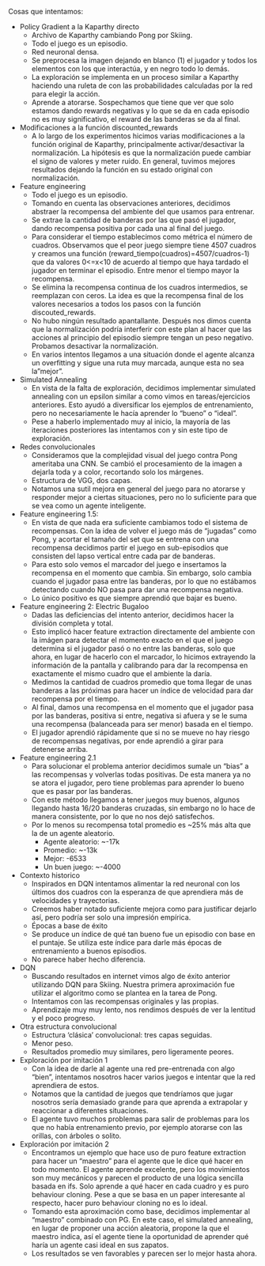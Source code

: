 Cosas que intentamos:

* Policy Gradient a la Kaparthy directo
    * Archivo de Kaparthy cambiando Pong por Skiing.
    * Todo el juego es un episodio.
    * Red neuronal densa.
    * Se preprocesa la imagen dejando en blanco (1) el jugador y todos los elementos con los que interactúa, y en negro todo lo demás.
    * La exploración se implementa en un proceso similar a Kaparthy haciendo una ruleta de con las probabilidades calculadas por la red para elegir la acción.
    * Aprende a atorarse. Sospechamos que tiene que ver que solo estamos dando rewards negativas y lo que se da en cada episodio no es muy significativo, el reward de las banderas se da al final.
* Modificaciones a la función discounted_rewards
    * A lo largo de los experimentos hicimos varias modificaciones a la función original de Kaparthy, principalmente activar/desactivar la normalización. La hipótesis es que la normalización puede cambiar el signo de valores y meter ruido. En general, tuvimos mejores resultados dejando la función en su estado original con normalización.
* Feature engineering
    * Todo el juego es un episodio.
    * Tomando en cuenta las observaciones anteriores, decidimos abstraer la recompensa del ambiente del que usamos para entrenar.
    * Se extrae la cantidad de banderas por las que pasó el jugador, dando recompensa positiva por cada una al final del juego.
    * Para considerar el tiempo establecimos como métrica el número de cuadros. Observamos que el peor juego siempre tiene 4507 cuadros y creamos una función (reward_tiempo(cuadros)=4507/cuadros-1) que da valores 0<=x<10 de acuerdo al tiempo que haya tardado el jugador en terminar el episodio. Entre menor el tiempo mayor la recompensa.
    * Se elimina la recompensa continua de los cuadros intermedios, se reemplazan con ceros. La idea es que la recompensa final de los valores necesarios a todos los pasos con la función discouted_rewards.
    * No hubo ningún resultado apantallante. Después nos dimos cuenta que la normalización podría interferir con este plan al hacer que las acciones al principio del episodio siempre tengan un peso negativo. Probamos desactivar la normalización.
    * En varios intentos llegamos a una situación donde el agente alcanza un overfitting y sigue una ruta muy marcada, aunque esta no sea la”mejor”.
* Simulated Annealing
    * En vista de la falta de exploración, decidimos implementar simulated annealing con un epsilon similar a como vimos en tareas/ejercicios anteriores. Esto ayudó a diversificar los ejemplos de entrenamiento, pero no necesariamente le hacía aprender lo “bueno” o “ideal”.
    * Pese a haberlo implementado muy al inicio, la mayoría de las iteraciones posteriores las intentamos con y sin este tipo de exploración.
* Redes convolucionales
    * Consideramos que la complejidad visual del juego contra Pong ameritaba una CNN. Se cambió el procesamiento de la imagen a dejarla toda y a color, recortando solo los márgenes.
    * Estructura de VGG, dos capas.
    * Notamos una sutil mejora en general del juego para no atorarse y responder mejor a ciertas situaciones, pero no lo suficiente para que se vea como un agente inteligente.
* Feature engineering 1.5:
    * En vista de que nada era suficiente cambiamos todo el sistema de recompensas. Con la idea de volver el juego más de “jugadas” como Pong, y acortar el tamaño del set que se entrena con una recompensa decidimos partir el juego en sub-episodios que consisten del lapso vertical entre cada par de banderas.
    * Para esto solo vemos el marcador del juego e insertamos la recompensa en el momento que cambia. Sin embargo, solo cambia cuando el jugador pasa entre las banderas, por lo que no estábamos detectando cuando NO pasa para dar una recompensa negativa.
    * Lo único positivo es que siempre aprendió que bajar es bueno.
* Feature engineering 2: Electric Bugaloo
    * Dadas las deficiencias del intento anterior, decidimos hacer la división completa y total.
    * Esto implicó hacer feature extraction directamente del ambiente con la imágen para detectar el momento exacto en el que el juego determina si el jugador pasó o no entre las banderas, solo que ahora, en lugar de hacerlo con el marcador, lo hicimos extrayendo la información de la pantalla y calibrando para dar la recompensa en exactamente el mismo cuadro que el ambiente la daría.
    * Medimos la cantidad de cuadros promedio que toma llegar de unas banderas a las próximas para hacer un índice de velocidad para dar recompensa por el tiempo.
    * Al final, damos una recompensa en el momento que el jugador pasa por las banderas, positiva si entre, negativa si afuera y se le suma una recompensa (balanceada para ser menor) basada en el tiempo.
    * El jugador aprendió rápidamente que si no se mueve no hay riesgo de recompensas negativas, por ende aprendió a girar para detenerse arriba.
* Feature engineering 2.1
    * Para solucionar el problema anterior decidimos sumale un “bias” a las recompensas y volverlas todas positivas. De esta manera ya no se atora el jugador, pero tiene problemas para aprender lo bueno que es pasar por las banderas.
    * Con este método llegamos a tener juegos muy buenos, algunos llegando hasta 16/20 banderas cruzadas, sin embargo no lo hace de manera consistente, por lo que no nos dejó satisfechos. 
    * Por lo menos su recompensa total promedio es ~25% más alta que la de un agente aleatorio. 
        * Agente aleatorio: ~-17k
        * Promedio: ~-13k
        * Mejor: -6533
        * Un buen juego: ~-4000
* Contexto historico
    * Inspirados en DQN intentamos alimentar la red neuronal con los últimos dos cuadros con la esperanza de que aprendiera más de velocidades y trayectorias.
    * Creemos haber notado suficiente mejora como para justificar dejarlo así, pero podría ser solo una impresión empírica. 
    * Épocas a base de éxito
    * Se produce un índice de qué tan bueno fue un episodio con base en el puntaje. Se utiliza este índice para darle más épocas de entrenamiento a buenos episodios.
    * No parece haber hecho diferencia.
* DQN
    * Buscando resultados en internet vimos algo de éxito anterior utilizando DQN para Skiing. Nuestra primera aproximación fue utilizar el algoritmo como se plantea en la tarea de Pong.
    * Intentamos con las recompensas originales y las propias.
    * Aprendizaje muy muy lento, nos rendimos después de ver la lentitud y el poco progreso.
* Otra estructura convolucional
    * Estructura ‘clásica’ convolucional: tres capas seguidas.
    * Menor peso.
    * Resultados promedio muy similares, pero ligeramente peores.
* Exploración por imitación 1
    * Con la idea de darle al agente una red pre-entrenada con algo “bien”, intentamos nosotros hacer varios juegos e intentar que la red aprendiera de estos.
    * Notamos que la cantidad de juegos que tendríamos que jugar nosotros sería demasiado grande para que aprenda a extrapolar y reaccionar a diferentes situaciones.
    * El agente tuvo muchos problemas para salir de problemas para los que no había entrenamiento previo, por ejemplo atorarse con las orillas, con árboles o solito.
* Exploración por imitación 2
    * Encontramos un ejemplo que hace uso de puro feature extraction para hacer un “maestro” para el agente que le dice qué hacer en todo momento. El agente aprende excelente, pero los movimientos son muy mecánicos y parecen el producto de una lógica sencilla basada en ifs. Solo aprende a qué hacer en cada cuadro y es puro behaviour cloning. Pese a que se basa en un paper interesante al respecto, hacer puro behaviour cloning no es lo ideal.
    * Tomando esta aproximación como base, decidimos implementar al “maestro” combinado con PG. En este caso, el simulated annealing, en lugar de proponer una acción aleatoria, propone la que el maestro indica, así el agente tiene la oportunidad de aprender qué haría un agente casi ideal en sus zapatos.
    * Los resultados se ven favorables y parecen ser lo mejor hasta ahora.




